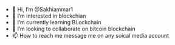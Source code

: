 - 👋 Hi, I’m @Sakhiammar1
- 👀 I’m interested in blockchian   
- 🌱 I’m currently learning BLockchain
- 💞️ I’m looking to collaborate on bitcoin blockchain
- 📫 How to reach me message me on any soical media account 

<!---
Sakhiammar1/Sakhiammar1 is a ✨ special ✨ repository because its `README.md` (this file) appears on your GitHub profile.
You can click the Preview link to take a look at your changes.
--->
